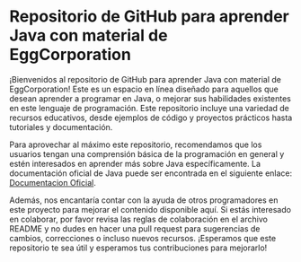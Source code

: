# Repositorio de GitHub para aprender Java con material de EggCorporation

¡Bienvenidos al repositorio de GitHub para aprender Java con material de EggCorporation! Este es un espacio en línea diseñado para aquellos que desean aprender a programar en Java, o mejorar sus habilidades existentes en este lenguaje de programación. Este repositorio incluye una variedad de recursos educativos, desde ejemplos de código y proyectos prácticos hasta tutoriales y documentación.

Para aprovechar al máximo este repositorio, recomendamos que los usuarios tengan una comprensión básica de la programación en general y estén interesados en aprender más sobre Java específicamente. La documentación oficial de Java puede ser encontrada en el siguiente enlace: [Documentacion Oficial](https://docs.oracle.com/en/java/javase/16/docs/api/index.html).

Además, nos encantaría contar con la ayuda de otros programadores en este proyecto para mejorar el contenido disponible aquí. Si estás interesado en colaborar, por favor revisa las reglas de colaboración en el archivo README y no dudes en hacer una pull request para sugerencias de cambios, correcciones o incluso nuevos recursos. ¡Esperamos que este repositorio te sea útil y esperamos tus contribuciones para mejorarlo!